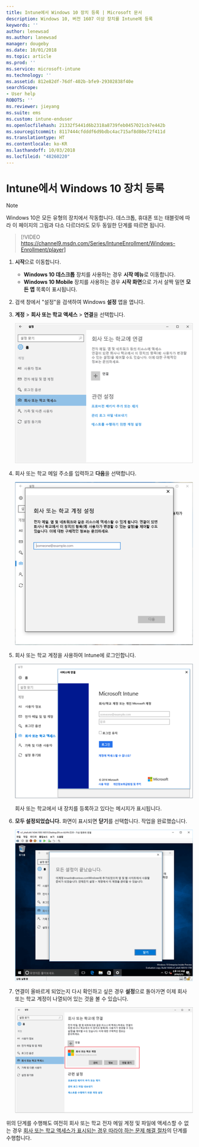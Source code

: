 ```yaml
---
title: Intune에서 Windows 10 장치 등록 | Microsoft 문서
description: Windows 10, 버전 1607 이상 장치를 Intune에 등록
keywords: ''
author: lenewsad
ms.author: lanewsad
manager: dougeby
ms.date: 10/01/2018
ms.topic: article
ms.prod: ''
ms.service: microsoft-intune
ms.technology: ''
ms.assetid: 812e82df-76df-402b-bfe9-29302838f40e
searchScope:
- User help
ROBOTS: ''
ms.reviewer: jieyang
ms.suite: ems
ms.custom: intune-enduser
ms.openlocfilehash: 21332f5441d6b2318a8739feb0457021cb7e442b
ms.sourcegitcommit: 8117444cfdddf6d9bdbc4ac715af8d88e72f411d
ms.translationtype: HT
ms.contentlocale: ko-KR
ms.lasthandoff: 10/03/2018
ms.locfileid: "48260220"
---
```

# <a name="enroll-your-windows-10-device-in-intune"></a>Intune에서 Windows 10 장치 등록

> [!NOTE]
> Windows 10은 모든 유형의 장치에서 작동합니다. 데스크톱, 휴대폰 또는 태블릿에 따라 이 페이지의 그림과 다소 다르더라도 모두 동일한 단계를 따르면 됩니다.

> [!VIDEO https://channel9.msdn.com/Series/IntuneEnrollment/Windows-Enrollment/player]

1. **시작**으로 이동합니다.

   - **Windows 10 데스크톱** 장치를 사용하는 경우 **시작 메뉴**로 이동합니다.
   - **Windows 10 Mobile** 장치를 사용하는 경우 **시작 화면**으로 가서 살짝 밀면 **모든 앱** 목록이 표시됩니다.

2. 검색 창에서 "설정"을 검색하여 Windows **설정** 앱을 엽니다.

3. **계정** > **회사 또는 학교 액세스** > **연결**을 선택합니다.

    ![회사 또는 학교 계정 액세스 선택](./media/w10-enroll-rs1-connect-to-work-or-school.png)

4. 회사 또는 학교 메일 주소를 입력하고 **다음**을 선택합니다.

   ![회사 또는 학교 계정 입력](./media/w10-enroll-rs1-set-up-work-or-school-account.png)

5. 회사 또는 학교 계정을 사용하여 Intune에 로그인합니다.

    ![회사 또는 학교 계정 추가](./media/w10-enroll-rs1-enter-your-credentials.png)

    회사 또는 학교에서 내 장치를 등록하고 있다는 메시지가 표시됩니다.

6. **모두 설정되었습니다.** 화면이 표시되면 **닫기**를 선택합니다. 작업을 완료했습니다.

   !["모두 설정되었습니다." 화면에서 닫기 탭하기](./media/w10-enroll-rs1-youre-all-set.png)

7. 연결이 올바르게 되었는지 다시 확인하고 싶은 경우 **설정**으로 돌아가면 이제 회사 또는 학교 계정이 나열되어 있는 것을 볼 수 있습니다.

    ![연결이 제대로 설정되었는지 확인](./media/w10-enroll-rs1-validate-successful-enrollment.png)

위의 단계를 수행해도 여전히 회사 또는 학교 전자 메일 계정 및 파일에 액세스할 수 없는 경우 [회사 또는 학교 액세스가 표시되는 경우 따라야 하는 문제 해결 절차](troubleshoot-your-windows-10-device-windows.md#troubleshooting-steps-to-follow-if-you-see-access-work-or-school)의 단계를 수행합니다.
